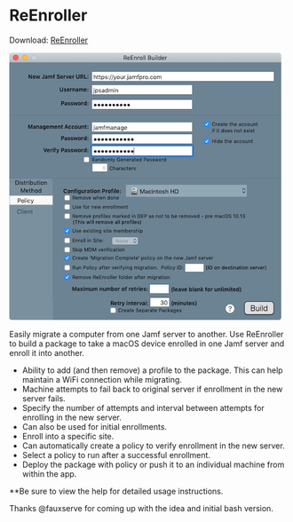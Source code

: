# ReEnroller

Download: [ReEnroller](./releases/download/current/ReEnroller.zip)


![alt text](https://github.com/BIG-RAT/ReEnroller/blob/master/ReEnroller/images/ReEnroller.png "ReEnroller")


Easily migrate a computer from one Jamf server to another.  Use ReEnroller to build a package to take a macOS device enrolled in one Jamf server and enroll it into another.
* Ability to add (and then remove) a profile to the package.  This can help maintain a WiFi connection while migrating.
* Machine attempts to fail back to original server if enrollment in the new server fails.
* Specify the number of attempts and interval between attempts for enrolling in the new server.
* Can also be used for initial enrollments.
* Enroll into a specific site.
* Can automatically create a policy to verify enrollment in the new server.
* Select a policy to run after a successful enrollment.
* Deploy the package with policy or push it to an individual machine from within the app.

**Be sure to view the help for detailed usage instructions.

Thanks @fauxserve for coming up with the idea and initial bash version.
